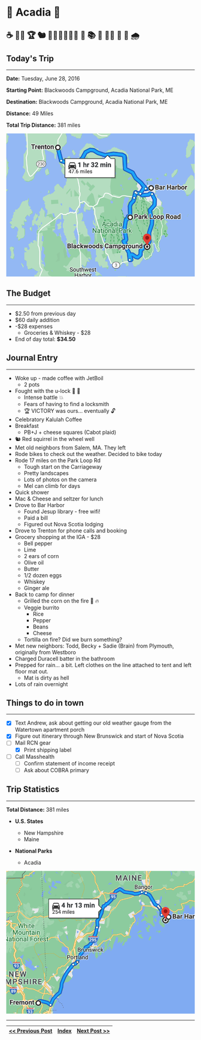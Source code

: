 # 🌲 Acadia 🌲

## ☕️ 🤜🔐 🏆 🐿 🚵🏻‍♀️🚵🏼‍♂ ️🚙 📚 🛒 🌽🔥 🌯 🔋 🌧 

## Today's Trip

---

**Date:** Tuesday, June 28, 2016

**Starting Point:** Blackwoods Campground, Acadia National Park, ME

**Destination:** Blackwoods Campground, Acadia National Park, ME

**Distance:** 49 Miles

**Total Trip Distance:** 381 miles

![map of acadia](maps/06-28.png "day map")

## The Budget

---

* $2.50 from previous day
* $60 daily addition
* -$28 expenses
  * Groceries & Whiskey - $28
* End of day total: **$34.50**

## Journal Entry

---

* Woke up - made coffee with JetBoil
  * 2 pots
* Fought with the u-lock 🤜 🔐
  * Intense battle 💥
  * Fears of having to find a locksmith
  * 🏆 VICTORY was ours... eventually 🔓
* Celebratory Kalulah Coffee
* Breakfast
  * PB+J + cheese squares (Cabot plaid)
* 🐿 Red squirrel in the wheel well
* Met old neighbors from Salem, MA. They left
* Rode bikes to check out the weather. Decided to bike today
* Rode 17 miles on the Park Loop Rd
  * Tough start on the Carriageway
  * Pretty landscapes
  * Lots of photos on the camera
  * Mel can climb for days
* Quick shower
* Mac & Cheese and seltzer for lunch
* Drove to Bar Harbor
  * Found Jesup library - free wifi!
  * Paid a bill
  * Figured out Nova Scotia lodging
* Drove to Trenton for phone calls and booking
* Grocery shopping at the IGA - $28
  * Bell pepper
  * Lime
  * 2 ears of corn
  * Olive oil
  * Butter
  * 1/2 dozen eggs
  * Whiskey
  * Ginger ale
* Back to camp for dinner
  * Grilled the corn on the fire 🌽 🔥
  * Veggie burrito
    * Rice
    * Pepper
    * Beans
    * Cheese
  * Tortilla on fire? Did we burn something?
* Met new neighbors: Todd, Becky + Sadie (Brain) from Plymouth, originally from Westboro
* Charged Duracell batter in the bathroom
* Prepped for rain... a bit. Left clothes on the line attached to tent and left floor mat out.
  * Mat is dirty as hell
* Lots of rain overnight

## Things to do in town

---

* [X] Text Andrew, ask about getting our old weather gauge from the Watertown apartment porch
* [X] Figure out itinerary through New Brunswick and start of Nova Scotia
* [ ] Mail RCN gear
    * [X] Print shipping label
* [ ] Call Masshealth
    * [ ] Confirm statement of income receipt
    * [ ] Ask about COBRA primary

## Trip Statistics

---

**Total Distance:** 381 miles

* **U.S. States**
  * New Hampshire
  * Maine

* **National Parks**
  * Acadia

![total trip from fremont to acadia](maps/totals/06-28-total.png "total trip map")

---

| [<< Previous Post](06-27.md) | [Index](../README.md) | [Next Post >>](06-29.md) |
|------------------------------|-----------------------|--------------------------|
